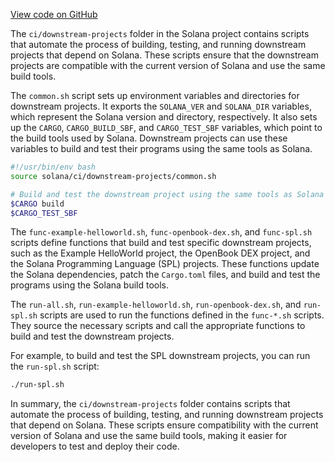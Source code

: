 [View code on GitHub](https://github.com/solana-labs/solana/tree/master/na/ci/downstream-projects)

The `ci/downstream-projects` folder in the Solana project contains scripts that automate the process of building, testing, and running downstream projects that depend on Solana. These scripts ensure that the downstream projects are compatible with the current version of Solana and use the same build tools.

The `common.sh` script sets up environment variables and directories for downstream projects. It exports the `SOLANA_VER` and `SOLANA_DIR` variables, which represent the Solana version and directory, respectively. It also sets up the `CARGO`, `CARGO_BUILD_SBF`, and `CARGO_TEST_SBF` variables, which point to the build tools used by Solana. Downstream projects can use these variables to build and test their programs using the same tools as Solana.

```bash
#!/usr/bin/env bash
source solana/ci/downstream-projects/common.sh

# Build and test the downstream project using the same tools as Solana
$CARGO build
$CARGO_TEST_SBF
```

The `func-example-helloworld.sh`, `func-openbook-dex.sh`, and `func-spl.sh` scripts define functions that build and test specific downstream projects, such as the Example HelloWorld project, the OpenBook DEX project, and the Solana Programming Language (SPL) projects. These functions update the Solana dependencies, patch the `Cargo.toml` files, and build and test the programs using the Solana build tools.

The `run-all.sh`, `run-example-helloworld.sh`, `run-openbook-dex.sh`, and `run-spl.sh` scripts are used to run the functions defined in the `func-*.sh` scripts. They source the necessary scripts and call the appropriate functions to build and test the downstream projects.

For example, to build and test the SPL downstream projects, you can run the `run-spl.sh` script:

```bash
./run-spl.sh
```

In summary, the `ci/downstream-projects` folder contains scripts that automate the process of building, testing, and running downstream projects that depend on Solana. These scripts ensure compatibility with the current version of Solana and use the same build tools, making it easier for developers to test and deploy their code.
